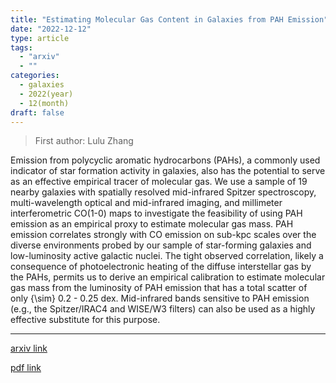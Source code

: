 ```yaml
---
title: "Estimating Molecular Gas Content in Galaxies from PAH Emission"
date: "2022-12-12"
type: article
tags:
  - "arxiv"
  - ""
categories:
  - galaxies
  - 2022(year)
  - 12(month)
draft: false
---
```


> First author: Lulu Zhang

 Emission from polycyclic aromatic hydrocarbons (PAHs), a commonly used
indicator of star formation activity in galaxies, also has the potential to
serve as an effective empirical tracer of molecular gas. We use a sample of 19
nearby galaxies with spatially resolved mid-infrared Spitzer spectroscopy,
multi-wavelength optical and mid-infrared imaging, and millimeter
interferometric CO(1-0) maps to investigate the feasibility of using PAH
emission as an empirical proxy to estimate molecular gas mass. PAH emission
correlates strongly with CO emission on sub-kpc scales over the diverse
environments probed by our sample of star-forming galaxies and low-luminosity
active galactic nuclei. The tight observed correlation, likely a consequence of
photoelectronic heating of the diffuse interstellar gas by the PAHs, permits us
to derive an empirical calibration to estimate molecular gas mass from the
luminosity of PAH emission that has a total scatter of only {\sim} 0.2 - 0.25
dex. Mid-infrared bands sensitive to PAH emission (e.g., the Spitzer/IRAC4 and
WISE/W3 filters) can also be used as a highly effective substitute for this
purpose.

---
[arxiv link](http://arxiv.org/abs/2212.05687v1)

[pdf link](http://arxiv.org/pdf/2212.05687v1)